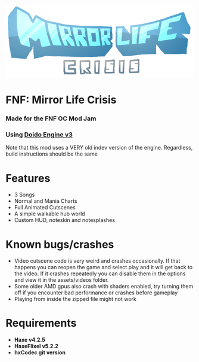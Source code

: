 ![logo](assets/images/menu/logo.png)

# FNF: Mirror Life Crisis
### Made for the FNF OC Mod Jam
### Using [Doido Engine v3]([https://haxe.org/download/version/4.2.5/](https://github.com/DiogoTVV/FNF-Doido-Engine-3))
Note that this mod uses a VERY old indev version of the engine. Regardless, build instructions should be the same
# Features
 - 3 Songs
 - Normal and Mania Charts
 - Full Animated Cutscenes
 - A simple walkable hub world
 - Custom HUD, noteskin and notesplashes
# Known bugs/crashes
 - Video cutscene code is very weird and crashes occasionally. If that happens you can reopen the game and select play and it will get back to the video. If it crashes repeatedly you can disable them in the options and view it in the assets/videos folder.
 - Some older AMD gpus also crash with shaders enabled, try turning them off if you encounter bad performance or crashes before gameplay
 - Playing from inside the zipped file might not work
# Requirements
 - **Haxe v4.2.5**
 - **HaxeFlixel v5.2.2**
 - **hxCodec git version**
